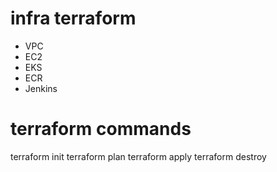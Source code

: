 # infra terraform
- VPC
- EC2
- EKS
- ECR
- Jenkins
# terraform commands
terraform init
terraform plan
terraform apply
terraform destroy